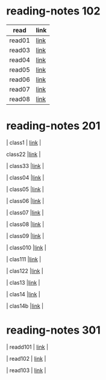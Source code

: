 # reading-notes 102
| read       | link    |
| ------------- | ---------- | 
| read01  | [link](https://sajaalraja.github.io/reading-notes/read01)   |    | read02   |[link](https://sajaalraja.github.io/reading-notes/read02)  |
| read03   |[link](https://sajaalraja.github.io/reading-notes/read03)  |
| read04   |[link](https://sajaalraja.github.io/reading-notes/read04)  |
| read05   |[link](https://sajaalraja.github.io/reading-notes/read05)  |
| read06   |[link](https://sajaalraja.github.io/reading-notes/read06)  |
| read07   |[link](https://sajaalraja.github.io/reading-notes/read07)  |
| read08   |[link](https://sajaalraja.github.io/reading-notes/read08)  |


# reading-notes 201

| class1 | [link](https://sajaalraja.github.io/reading-notes/class1)   | 

 class22   |[link](https://sajaalraja.github.io/reading-notes/class22)  |

| class33   |[link](https://sajaalraja.github.io/reading-notes/class33)  |

| class04  |[link](https://sajaalraja.github.io/reading-notes/class04)  |

| class05  |[link](https://sajaalraja.github.io/reading-notes/class05)  |

| class06  |[link](https://sajaalraja.github.io/reading-notes/class06)  |

| class07  |[link](https://sajaalraja.github.io/reading-notes/class07)  |

| class08  |[link](https://sajaalraja.github.io/reading-notes/class08)  |

| class09  |[link](https://sajaalraja.github.io/reading-notes/class09)  |

| class010 |[link](https://sajaalraja.github.io/reading-notes/class010)  |

| clas111 |[link](https://sajaalraja.github.io/reading-notes/class111)  |

| clas122 |[link](https://sajaalraja.github.io/reading-notes/class122)  |

| clas13 |[link](https://sajaalraja.github.io/reading-notes/class13)  |


| clas14 |[link](https://sajaalraja.github.io/reading-notes/class14)  |


| clas14b |[link](https://sajaalraja.github.io/reading-notes/class14b)  |

# reading-notes 301

| readd101 | [link](https://sajaalraja.github.io/reading-notes/readd101)   | 

| read102 | [link](https://sajaalraja.github.io/reading-notes/read102)   | 

| read103 | [link](https://sajaalraja.github.io/reading-notes/read103)   | 